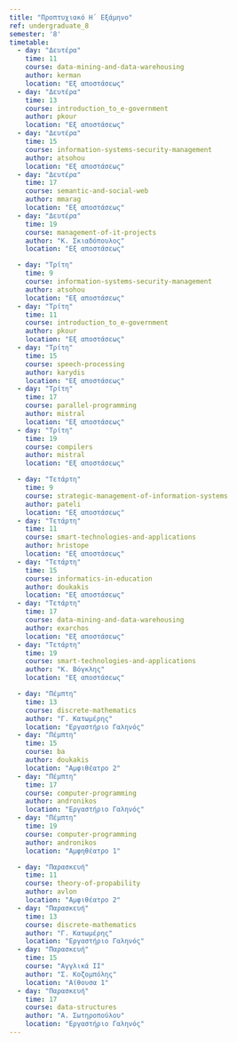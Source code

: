 ```yaml
---
title: "Προπτυχιακό Η΄ Εξάμηνο"
ref: undergraduate_8
semester: '8'
timetable:
  - day: "Δευτέρα"
    time: 11
    course: data-mining-and-data-warehousing
    author: kerman
    location: "Εξ αποστάσεως"
  - day: "Δευτέρα"
    time: 13
    course: introduction_to_e-government
    author: pkour
    location: "Εξ αποστάσεως"
  - day: "Δευτέρα"
    time: 15
    course: information-systems-security-management
    author: atsohou
    location: "Εξ αποστάσεως"
  - day: "Δευτέρα"
    time: 17
    course: semantic-and-social-web
    author: mmarag
    location: "Εξ αποστάσεως"
  - day: "Δευτέρα"
    time: 19
    course: management-of-it-projects
    author: "Κ. Σκιαδόπουλος"
    location: "Εξ αποστάσεως"

  - day: "Τρίτη"
    time: 9
    course: information-systems-security-management
    author: atsohou
    location: "Εξ αποστάσεως"
  - day: "Τρίτη"
    time: 11
    course: introduction_to_e-government
    author: pkour
    location: "Εξ αποστάσεως"
  - day: "Τρίτη"
    time: 15
    course: speech-processing
    author: karydis
    location: "Εξ αποστάσεως"
  - day: "Τρίτη"
    time: 17
    course: parallel-programming
    author: mistral
    location: "Εξ αποστάσεως"
  - day: "Τρίτη"
    time: 19
    course: compilers
    author: mistral
    location: "Εξ αποστάσεως"

  - day: "Τετάρτη"
    time: 9
    course: strategic-management-of-information-systems
    author: pateli
    location: "Εξ αποστάσεως"
  - day: "Τετάρτη"
    time: 11
    course: smart-technologies-and-applications
    author: hristope
    location: "Εξ αποστάσεως"
  - day: "Τετάρτη"
    time: 15
    course: informatics-in-education
    author: doukakis
    location: "Εξ αποστάσεως"
  - day: "Τετάρτη"
    time: 17
    course: data-mining-and-data-warehousing
    author: exarchos
    location: "Εξ αποστάσεως"
  - day: "Τετάρτη"
    time: 19
    course: smart-technologies-and-applications
    author: "Κ. Βόγκλης"
    location: "Εξ αποστάσεως"

  - day: "Πέμπτη"
    time: 13
    course: discrete-mathematics
    author: "Γ. Κατωμέρης"
    location: "Εργαστήριο Γαληνός"
  - day: "Πέμπτη"
    time: 15
    course: ba
    author: doukakis
    location: "Αμφιθέατρο 2"
  - day: "Πέμπτη"
    time: 17
    course: computer-programming
    author: andronikos
    location: "Εργαστήριο Γαληνός"
  - day: "Πέμπτη"
    time: 19
    course: computer-programming
    author: andronikos
    location: "Αμφηθέατρο 1"

  - day: "Παρασκευή"
    time: 11
    course: theory-of-propability
    author: avlon
    location: "Αμφιθέατρο 2"
  - day: "Παρασκευή"
    time: 13
    course: discrete-mathematics
    author: "Γ. Κατωμέρης"
    location: "Εργαστήριο Γαληνός"
  - day: "Παρασκευή"
    time: 15
    course: "Αγγλικά ΙΙ"
    author: "Σ. Κοζομπόλης"
    location: "Αίθουσα 1"
  - day: "Παρασκευή"
    time: 17
    course: data-structures
    author: "Α. Σωτηροπούλου"
    location: "Εργαστήριο Γαληνός"
---
```

